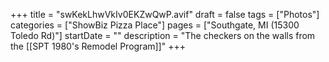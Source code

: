 +++
title = "swKekLhwVkIv0EKZwQwP.avif"
draft = false
tags = ["Photos"]
categories = ["ShowBiz Pizza Place"]
pages = ["Southgate, MI (15300 Toledo Rd)"]
startDate = ""
description = "The checkers on the walls from the [[SPT 1980's Remodel Program]]"
+++
